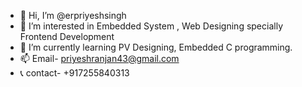 - 👋 Hi, I’m @erpriyeshsingh
- 👀 I’m interested in Embedded System , Web Designing specially Frontend Development
- 🌱 I’m currently learning PV Designing, Embedded C programming.
- 📫 Email- priyeshranjan43@gmail.com
- 📞 contact- +917255840313

<!---
erpriyeshsingh/erpriyeshsingh is a ✨ special ✨ repository because its `README.md` (this file) appears on your GitHub profile.
You can click the Preview link to take a look at your changes.
--->

